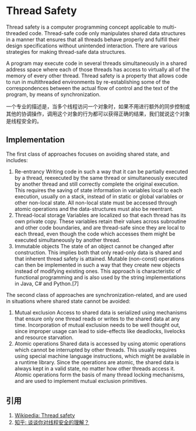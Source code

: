 # Thread Safety

Thread safety is a computer programming concept applicable to multi-threaded code. Thread-safe code only manipulates shared data structures in a manner that ensures that all threads behave properly and fulfill their design specifications without unintended interaction. There are various strategies for making thread-safe data structures.

A program may execute code in several threads simultaneously in a shared address space where each of those threads has access to virtually all of the memory of every other thread. Thread safety is a property that allows code to run in multithreaded environments by re-establishing some of the correspondences between the actual flow of control and the text of the program, by means of synchronization.

一个专业的描述是，当多个线程访问一个对象时，如果不用进行额外的同步控制或其他的协调操作，调用这个对象的行为都可以获得正确的结果，我们就说这个对象是线程安全的。

## Implementation

The first class of approaches focuses on avoiding shared state, and includes:

1. Re-entrancy
Writing code in such a way that it can be partially executed by a thread, reexecuted by the same thread or simultaneously executed by another thread and still correctly complete the original execution. This requires the saving of state information in variables local to each execution, usually on a stack, instead of in static or global variables or other non-local state. All non-local state must be accessed through atomic operations and the data-structures must also be reentrant.
1. Thread-local storage
Variables are localized so that each thread has its own private copy. These variables retain their values across subroutine and other code boundaries, and are thread-safe since they are local to each thread, even though the code which accesses them might be executed simultaneously by another thread.
1. Immutable objects 
The state of an object cannot be changed after construction. This implies both that only read-only data is shared and that inherent thread safety is attained. Mutable (non-const) operations can then be implemented in such a way that they create new objects instead of modifying existing ones. This approach is characteristic of functional programming and is also used by the string implementations in Java, C# and Python.[7]

The second class of approaches are synchronization-related, and are used in situations where shared state cannot be avoided:

1. Mutual exclusion
Access to shared data is serialized using mechanisms that ensure only one thread reads or writes to the shared data at any time. Incorporation of mutual exclusion needs to be well thought out, since improper usage can lead to side-effects like deadlocks, livelocks and resource starvation.
1. Atomic operations 
Shared data is accessed by using atomic operations which cannot be interrupted by other threads. This usually requires using special machine language instructions, which might be available in a runtime library. Since the operations are atomic, the shared data is always kept in a valid state, no matter how other threads access it. Atomic operations form the basis of many thread locking mechanisms, and are used to implement mutual exclusion primitives.

## 引用

1. [Wikipedia: Thread safety](https://en.wikipedia.org/wiki/Thread_safety)
1. [知乎: 谈谈你对线程安全的理解？](https://zhuanlan.zhihu.com/p/59072493)